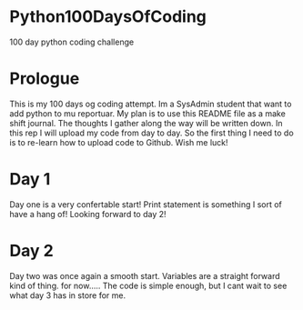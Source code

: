 # Python100DaysOfCoding
100 day python coding challenge

# Prologue
This is my 100 days og coding attempt. Im a SysAdmin student that want to add python to mu reportuar.
My plan is to use this README file as a make shift journal. The thoughts I gather along the way will be written down.
In this rep I will upload my code from day to day. So the first thing I need to do is to re-learn how to upload code to Github.
Wish me luck!



# Day 1
Day one is a very confertable start! Print statement is something I sort of have a hang of!
Looking forward to day 2!

# Day 2
Day two was once again a smooth start. Variables are a straight forward kind of thing. for now.....
The code is simple enough, but I cant wait to see what day 3 has in store for me.
